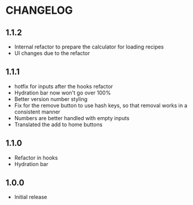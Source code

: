 # CHANGELOG

## 1.1.2

- Internal refactor to prepare the calculator for loading recipes
- UI changes due to the refactor

## 1.1.1

- hotfix for inputs after the hooks refactor
- Hydration bar now won't go over 100%
- Better version number styling
- Fix for the remove button to use hash keys, so that removal works in a
  consistent manner
- Numbers are better handled with empty inputs
- Translated the add to home buttons

## 1.1.0

- Refactor in hooks
- Hydration bar

## 1.0.0

- Initial release
